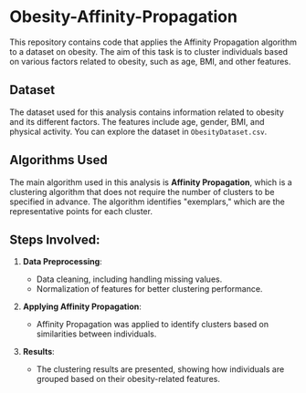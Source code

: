 # Obesity-Affinity-Propagation

This repository contains code that applies the Affinity Propagation algorithm to a dataset on obesity. The aim of this task is to cluster individuals based on various factors related to obesity, such as age, BMI, and other features.

## Dataset
The dataset used for this analysis contains information related to obesity and its different factors. The features include  age, gender, BMI, and physical activity. You can explore the dataset in `ObesityDataset.csv`.

## Algorithms Used
The main algorithm used in this analysis is **Affinity Propagation**, which is a clustering algorithm that does not require the number of clusters to be specified in advance. The algorithm identifies "exemplars," which are the representative points for each cluster.

## Steps Involved:
1. **Data Preprocessing**:
   - Data cleaning, including handling missing values.
   - Normalization of features for better clustering performance.
   
2. **Applying Affinity Propagation**:
   - Affinity Propagation was applied to identify clusters based on similarities between individuals.
   
3. **Results**:
   - The clustering results are presented, showing how individuals are grouped based on their obesity-related features.
